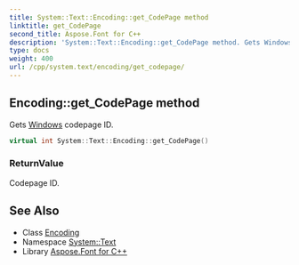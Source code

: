 ```yaml
---
title: System::Text::Encoding::get_CodePage method
linktitle: get_CodePage
second_title: Aspose.Font for C++
description: 'System::Text::Encoding::get_CodePage method. Gets Windows codepage ID in C++.'
type: docs
weight: 400
url: /cpp/system.text/encoding/get_codepage/
---
```

## Encoding::get_CodePage method


Gets [Windows](../../../system.windows/) codepage ID.

```cpp
virtual int System::Text::Encoding::get_CodePage()
```


### ReturnValue

Codepage ID.

## See Also

* Class [Encoding](../)
* Namespace [System::Text](../../)
* Library [Aspose.Font for C++](../../../)
